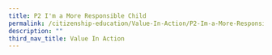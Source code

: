 ```yaml
---
title: P2 I'm a More Responsible Child
permalink: /citizenship-education/Value-In-Action/P2-Im-a-More-Responsible-Child/
description: ""
third_nav_title: Value In Action
---
```

